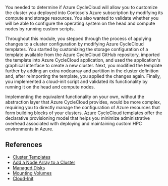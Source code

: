 You needed to determine if Azure CycleCloud will allow you to customize the cluster you deployed into Contoso's Azure subscription by modifying its compute and storage resources. You also wanted to validate whether you will be able to configure the operating system on the head and compute nodes by running custom scripts. 

Throughout this module, you stepped through the process of applying changes to a cluster configuration by modifying Azure CycleCloud templates. You started by customizing the storage configuration of a template available from the Azure CycleCloud GitHub repository, imported the template into Azure CycleCloud application, and used the application's graphical interface to create a new cluster. Next, you modified the template further by adding an extra nodearray and partition in the cluster definition and, after reimporting the template, you applied the changes again. Finally, you implemented a cloud-init script and validated its functionality by running it on the head and compute nodes. 

Implementing the equivalent functionality on your own, without the abstraction layer that Azure CycleCloud provides, would be more complex, requiring you to  directly manage the configuration of Azure resources that form building blocks of your clusters. Azure CycleCloud templates offer the declarative provisioning model that helps you minimize administrative overhead associated with deploying and maintaining custom HPC environments in Azure.

## References

* [Cluster Templates](https://docs.microsoft.com/azure/cyclecloud/how-to/cluster-templates)
* [Add a Node Array to a Cluster](https://docs.microsoft.com/azure/cyclecloud/how-to/add-node-array)
* [Managed Disks](https://docs.microsoft.com/azure/cyclecloud/how-to/add-disk)
* [Mounting Volumes](https://docs.microsoft.com/azure/cyclecloud/how-to/mount-disk)
* [Cloud-Init](https://docs.microsoft.com/azure/cyclecloud/how-to/cloud-init)
